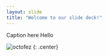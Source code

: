 ```yaml
---
layout: slide
title: "Welcome to our slide deck!"
---
```


Caption here Hello

![octofez](https://octodex.github.com/images/octofez.png)
{: .center}
